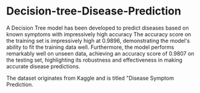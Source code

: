 # Decision-tree-Disease-Prediction
A Decision Tree model has been developed to predict diseases based on known symptoms with impressively high accuracy
The accuracy score on the training set is impressively high at 0.9896, demonstrating the model's ability to fit the training data well. Furthermore, the model performs remarkably well on unseen data, achieving an accuracy score of 0.9807 on the testing set, highlighting its robustness and effectiveness in making accurate disease predictions.

The dataset originates from Kaggle and is titled "Disease Symptom Prediction.
